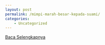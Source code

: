 ```yaml
---
layout: post
permalink: /mimpi-marah-besar-kepada-suami/
categories:
    - Uncategorized
---
```


[Baca Selengkapnya](/08)